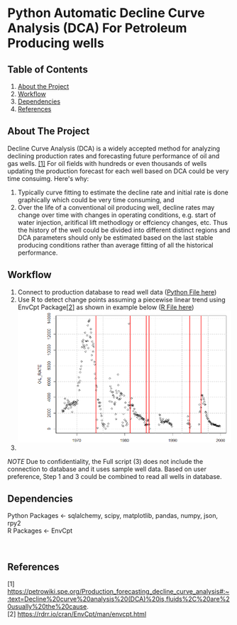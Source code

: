# Python Automatic Decline Curve Analysis (DCA) For Petroleum Producing wells

## Table of Contents
1. [About the Project](#about-the-project)
2. [Workflow](#workflow)
3. [Dependencies](#dependencies)
4. [References](#references)

## About The Project
Decline Curve Analysis (DCA) is a widely accepted method for analyzing declining production rates and forecasting future performance of oil and gas wells. [[1]](#1) For oil fields with hundreds or even thousands of wells updating the production forecast for each well based on DCA could be very time consuimg. Here's why:
1. Typically curve fitting to estimate the decline rate and initial rate is done graphically which could be very time consuming, and
2. Over the life of a conventional oil producing well, decline rates may change over time with changes in operating conditions, e.g. start of water injection, aritifical lift methodlogy or effciency changes, etc. Thus the history of the well could be divided into different distinct regions and DCA parameters should only be estimated based on the last stable producing conditions rather than average fitting of all the historical performance.

## Workflow
1. Connect to production database to read well data ([Python File here](https://github.com/Yous3ry/Python_Automated_DCA/blob/main/DB_Connect.py))
2. Use R to detect change points assuming a piecewise linear trend using EnvCpt Package[[2]](#2) as shown in example below ([R File here](https://github.com/Yous3ry/Python_Automated_DCA/blob/main/Change_Detection.R))
![alt text](https://github.com/Yous3ry/Python_Automated_DCA/blob/main/Sample_Well_1_ChangeDetection.png)
3. 

*NOTE* Due to confidentiality, the Full script (3) does not include the connection to database and it uses sample well data. Based on user preference, Step 1 and 3 could be combined to read all wells in database.

## Dependencies
Python Packages <- sqlalchemy, scipy, matplotlib, pandas, numpy, json, rpy2\
R Packages <- EnvCpt

<br>

## References
<a id="1">[1]</a> 
https://petrowiki.spe.org/Production_forecasting_decline_curve_analysis#:~:text=Decline%20curve%20analysis%20(DCA)%20is,fluids%2C%20are%20usually%20the%20cause.
<br>
<a id="1">[2]</a> 
https://rdrr.io/cran/EnvCpt/man/envcpt.html

